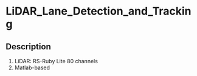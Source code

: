 # LiDAR_Lane_Detection_and_Tracking
## Description
1. LiDAR: RS-Ruby Lite 80 channels
2. Matlab-based
